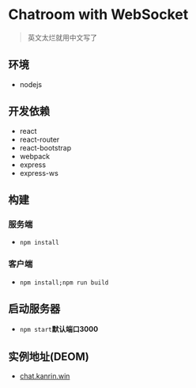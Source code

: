 # Chatroom with WebSocket


>英文太烂就用中文写了  

## 环境
- nodejs

## 开发依赖
- react
- react-router
- react-bootstrap
- webpack
- express
- express-ws

## 构建
### 服务端
- `npm install`
### 客户端
- `npm install;npm run build`

## 启动服务器
- `npm start`**默认端口3000**

## 实例地址(DEOM)
- [chat.kanrin.win](http://chat.kanrin.win/)
